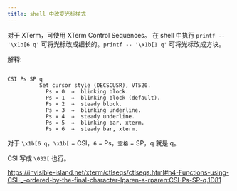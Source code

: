 ```yaml
---
title: shell 中改变光标样式
---
```



对于 XTerm，可使用 XTerm Control Sequences。
在 shell 中执行 `printf -- '\x1b[6 q'` 可将光标改成细长的。`printf -- '\x1b[1 q'` 可将光标改成方块。

解释:

```

CSI Ps SP q
          Set cursor style (DECSCUSR), VT520.
            Ps = 0  ⇒  blinking block.
            Ps = 1  ⇒  blinking block (default).
            Ps = 2  ⇒  steady block.
            Ps = 3  ⇒  blinking underline.
            Ps = 4  ⇒  steady underline.
            Ps = 5  ⇒  blinking bar, xterm.
            Ps = 6  ⇒  steady bar, xterm.
```

对于 `\x1b[6 q`，`\x1b[` = CSI，`6` = Ps，`空格` = SP，q 就是 q。

CSI 写成 `\033[` 也行。

https://invisible-island.net/xterm/ctlseqs/ctlseqs.html#h4-Functions-using-CSI-_-ordered-by-the-final-character-lparen-s-rparen:CSI-Ps-SP-q.1D81
